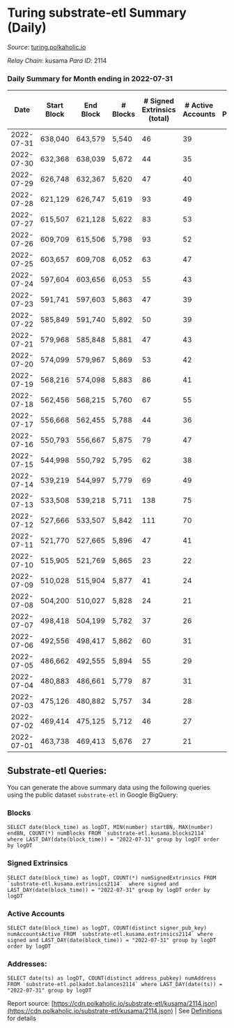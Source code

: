 # Turing substrate-etl Summary (Daily)

_Source_: [turing.polkaholic.io](https://turing.polkaholic.io)

*Relay Chain*: kusama
*Para ID*: 2114



### Daily Summary for Month ending in 2022-07-31


| Date | Start Block | End Block | # Blocks | # Signed Extrinsics (total) | # Active Accounts | # Passive | # New | # Addresses with Balances | # Events | # Transfers | # XCM Transfers In | # XCM Transfers Out |
| ---- | ----------- | --------- | -------- | --------------------------- | ----------------- | --------- | ----- | ------------------------- | -------- | ----------- | ------------------ | ------------------- |
| 2022-07-31 | 638,040 | 643,579 | 5,540  | 46 | 39 |  |  | 1,516 | 23,665 | 6  |   |   |
| 2022-07-30 | 632,368 | 638,039 | 5,672  | 44 | 35 |  |  | 1,515 | 22,619 |   |   |   |
| 2022-07-29 | 626,748 | 632,367 | 5,620  | 47 | 40 |  |  | 1,515 | 23,216 | 2  |   |   |
| 2022-07-28 | 621,129 | 626,747 | 5,619  | 93 | 49 |  |  | 1,515 | 22,955 | 8  | 1 ($0.09) | 3 ($0.10) |
| 2022-07-27 | 615,507 | 621,128 | 5,622  | 83 | 53 |  |  | 1,513 | 22,130 | 9  | 1 ($0.09) |   |
| 2022-07-26 | 609,709 | 615,506 | 5,798  | 93 | 52 |  |  | 1,511 | 23,572 | 29  |   |   |
| 2022-07-25 | 603,657 | 609,708 | 6,052  | 63 | 47 |  |  | 1,500 | 23,791 | 7  |   |   |
| 2022-07-24 | 597,604 | 603,656 | 6,053  | 55 | 43 |  |  | 1,499 | 23,587 | 7  |   |   |
| 2022-07-23 | 591,741 | 597,603 | 5,863  | 47 | 39 |  |  | 1,499 | 23,045 | 1  |   |   |
| 2022-07-22 | 585,849 | 591,740 | 5,892  | 50 | 39 |  |  | 1,499 | 23,014 | 5  |   |   |
| 2022-07-21 | 579,968 | 585,848 | 5,881  | 47 | 43 |  |  | 1,498 | 21,839 | 3  |   |   |
| 2022-07-20 | 574,099 | 579,967 | 5,869  | 53 | 42 |  |  | 1,498 | 22,850 | 2  | 1  | 1  |
| 2022-07-19 | 568,216 | 574,098 | 5,883  | 86 | 41 |  |  | 1,498 | 22,908 | 6  | 3 ($18.81) |   |
| 2022-07-18 | 562,456 | 568,215 | 5,760  | 67 | 55 |  |  | 1,496 | 22,372 | 10  |   |   |
| 2022-07-17 | 556,668 | 562,455 | 5,788  | 44 | 36 |  |  | 1,494 | 21,148 |   |   |   |
| 2022-07-16 | 550,793 | 556,667 | 5,875  | 79 | 47 |  |  | 1,494 | 22,402 | 6  |   |   |
| 2022-07-15 | 544,998 | 550,792 | 5,795  | 62 | 38 |  |  | 1,490 | 21,998 | 12  | 4 ($0.58) | 2  |
| 2022-07-14 | 539,219 | 544,997 | 5,779  | 69 | 49 |  |  | 1,484 | 20,620 | 4  |   |   |
| 2022-07-13 | 533,508 | 539,218 | 5,711  | 138 | 75 |  |  | 1,484 | 21,098 | 6  |   |   |
| 2022-07-12 | 527,666 | 533,507 | 5,842  | 111 | 70 |  |  | 1,481 | 20,576 | 9  |   |   |
| 2022-07-11 | 521,770 | 527,665 | 5,896  | 47 | 41 |  |  | 1,478 | 19,269 | 4  |   |   |
| 2022-07-10 | 515,905 | 521,769 | 5,865  | 23 | 22 |  |  | 1,477 | 19,732 | 2  |   |   |
| 2022-07-09 | 510,028 | 515,904 | 5,877  | 41 | 24 |  |  | 1,477 | 19,739 | 4  |   |   |
| 2022-07-08 | 504,200 | 510,027 | 5,828  | 24 | 21 |  |  | 1,476 | 19,524 | 1  |   |   |
| 2022-07-07 | 498,418 | 504,199 | 5,782  | 37 | 26 |  |  | 1,475 | 18,719 | 4  |   |   |
| 2022-07-06 | 492,556 | 498,417 | 5,862  | 60 | 31 |  |  | 1,474 | 19,690 | 5  |   |   |
| 2022-07-05 | 486,662 | 492,555 | 5,894  | 55 | 29 |  |  | 1,472 | 19,654 | 2  |   |   |
| 2022-07-04 | 480,883 | 486,661 | 5,779  | 87 | 31 |  |  | 1,471 | 19,484 | 6  |   |   |
| 2022-07-03 | 475,126 | 480,882 | 5,757  | 34 | 28 |  |  | 1,471 | 18,331 | 2  |   |   |
| 2022-07-02 | 469,414 | 475,125 | 5,712  | 46 | 27 |  |  | 1,471 | 18,853 | 2  |   |   |
| 2022-07-01 | 463,738 | 469,413 | 5,676  | 27 | 21 |  |  | 1,471 | 17,877 | 5  |   |   |

## Substrate-etl Queries:
You can generate the above summary data using the following queries using the public dataset `substrate-etl` in Google BigQuery:


### Blocks
```
SELECT date(block_time) as logDT, MIN(number) startBN, MAX(number) endBN, COUNT(*) numBlocks FROM `substrate-etl.kusama.blocks2114`  where LAST_DAY(date(block_time)) = "2022-07-31" group by logDT order by logDT
```


### Signed Extrinsics
```
SELECT date(block_time) as logDT, COUNT(*) numSignedExtrinsics FROM `substrate-etl.kusama.extrinsics2114`  where signed and LAST_DAY(date(block_time)) = "2022-07-31" group by logDT order by logDT
```


### Active Accounts
```
SELECT date(block_time) as logDT, COUNT(distinct signer_pub_key) numAccountsActive FROM `substrate-etl.kusama.extrinsics2114` where signed and LAST_DAY(date(block_time)) = "2022-07-31" group by logDT order by logDT
```


### Addresses:
```
SELECT date(ts) as logDT, COUNT(distinct address_pubkey) numAddress FROM `substrate-etl.polkadot.balances2114` where LAST_DAY(date(ts)) = "2022-07-31" group by logDT
```



Report source: [https://cdn.polkaholic.io/substrate-etl/kusama/2114.json](https://cdn.polkaholic.io/substrate-etl/kusama/2114.json) | See [Definitions](/DEFINITIONS.md) for details
